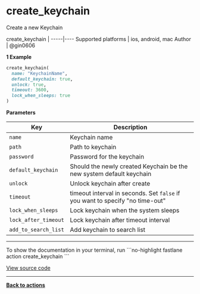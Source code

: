 # create_keychain


Create a new Keychain







create_keychain |
-----|----
Supported platforms | ios, android, mac
Author | @gin0606



**1 Example**

```ruby
create_keychain(
  name: "KeychainName",
  default_keychain: true,
  unlock: true,
  timeout: 3600,
  lock_when_sleeps: true
)
```





**Parameters**

Key | Description
----|------------
  `name` | Keychain name
  `path` | Path to keychain
  `password` | Password for the keychain
  `default_keychain` | Should the newly created Keychain be the new system default keychain
  `unlock` | Unlock keychain after create
  `timeout` | timeout interval in seconds. Set `false` if you want to specify "no time-out"
  `lock_when_sleeps` | Lock keychain when the system sleeps
  `lock_after_timeout` | Lock keychain after timeout interval
  `add_to_search_list` | Add keychain to search list




<hr />
To show the documentation in your terminal, run
```no-highlight
fastlane action create_keychain
```

<a href="https://github.com/fastlane/fastlane/blob/master/fastlane/lib/fastlane/actions/create_keychain.rb" target="_blank">View source code</a>

<hr />

<a href="/actions"><b>Back to actions</b></a>
